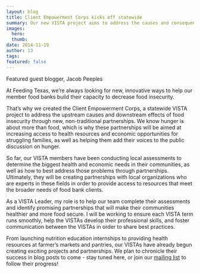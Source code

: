 ```yaml
---
layout: blog
title: Client Empowerment Corps kicks off statewide
summary: Our new VISTA project aims to address the causes and consequences of hunger.
images:
  hero:
  thumb:
date: 2014-11-19
author: 13
tags: 
featured: false
---
```

Featured guest blogger, Jacob Peeples

At Feeding Texas, we’re always looking for new, innovative ways to help our member food banks build their capacity to decrease food insecurity.

That’s why we created the Client Empowerment Corps, a statewide VISTA project to address the upstream causes and downstream effects of food insecurity through new, non-traditional partnerships. We know hunger is about more than food, which is why these partnerships will be aimed at increasing access to health resources and economic opportunities for struggling families, as well as helping them add their voices to the public discussion on hunger.

So far, our VISTA members have been conducting local assessments to determine the biggest health and economic needs in their communities, as well as how to best address those problems through partnerships. Ultimately, they will be creating partnerships with local organizations who are experts in these fields in order to provide access to resources that meet the broader needs of food bank clients. 

As a VISTA Leader, my role is to help our team complete their assessments and identify promising partnerships that will make their communities healthier and more food secure.  I will be working to ensure each VISTA term runs smoothly, help the VISTAs develop their professional skills, and foster communication between the VISTAs in order to share best practices.  

From launching nutrition education internships to providing health resources at farmer’s markets and pantries, our VISTAs have already begun creating exciting projects and partnerships. We plan to chronicle their success in blog posts to come - stay tuned here, or join our [mailing list](http://www.feedingtexas.org/news/sign-up/) to follow their progress!
